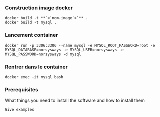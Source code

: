 ### Construction image docker
```  
docker build -t **`<`nom-image`>`** . 
docker build -t mysql .
```  

### Lancement container
```
docker run -p 3306:3306 --name mysql -e MYSQL_ROOT_PASSWORD=root -e MYSQL_DATABASE=norsysways -e MYSQL_USER=norsysways -e MYSQL_PASSWORD=norsysways -d mysql
```

### Rentrer dans le container
```
docker exec -it mysql bash
```


### Prerequisites

What things you need to install the software and how to install them

```
Give examples
```

